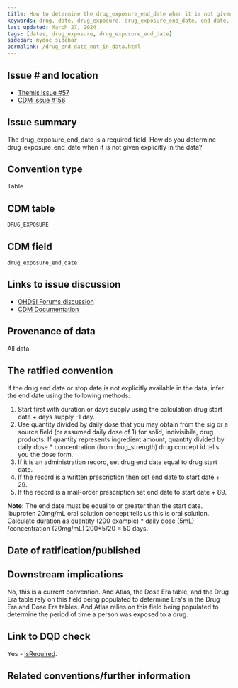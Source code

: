 ```yaml
---
title: How to determine the drug_exposure_end_date when it is not given explicitly in the data
keywords: drug, date, drug_exposure, drug_exposure_end_date, end date, drug exposure
last_updated: March 27, 2024
tags: [dates, drug_exposure, drug_exposure_end_date]
sidebar: mydoc_sidebar
permalink: /drug_end_date_not_in_data.html
---
```


## Issue # and location
- [Themis issue #57](https://github.com/OHDSI/Themis/issues/57)
- [CDM issue #156](https://github.com/OHDSI/CommonDataModel/issues/156)

## Issue summary
The drug_exposure_end_date is a required field. How do you determine drug_exposure_end_date when it is not given explicitly in the data?                                                                                                                     

## Convention type
Table

## CDM table
`DRUG_EXPOSURE`                                                                                                            

## CDM field
`drug_exposure_end_date`

## Links to issue discussion
- [OHDSI Forums discussion](https://forums.ohdsi.org/t/drug-exposure-quantity-recalculation/9607)
- [CDM Documentation](https://ohdsi.github.io/CommonDataModel/cdm54.html#drug_exposure)       

## Provenance of data
All data                    

## The ratified convention
If the drug end date or stop date is not explicitly available in the data, infer the end date using the following methods:

1.  Start first with duration or days supply using the calculation drug start date + days supply -1 day. 
2.  Use quantity divided by daily dose that you may obtain from the sig or a source field (or assumed daily dose of 1) for solid, indivisibile, drug products. If quantity represents ingredient amount, quantity divided by daily dose * concentration (from drug_strength) drug concept id tells you the dose form. 
3.  If it is an administration record, set drug end date equal to drug start date. 
4.  If the record is a written prescription then set end date to start date + 29. 
5.  If the record is a mail-order prescription set end date to start date + 89. 

**Note:** The end date must be equal to or greater than the start date. Ibuprofen 20mg/mL oral solution concept tells us this is oral solution. Calculate duration as quantity (200 example) * daily dose (5mL) /concentration (20mg/mL) 200*5/20 = 50 days.             

## Date of ratification/published


## Downstream implications
No, this is a current convention. And Atlas, the Dose Era table, and the Drug Era table rely on this field being populated to determine Era's in the Drug Era and Dose Era tables. And Atlas relies on this field being populated to determine the period of time a person was exposed to a drug.                                          

## Link to DQD check
Yes - [isRequired](https://ohdsi.github.io/DataQualityDashboard/articles/checks/isRequired.html).

## Related conventions/further information
